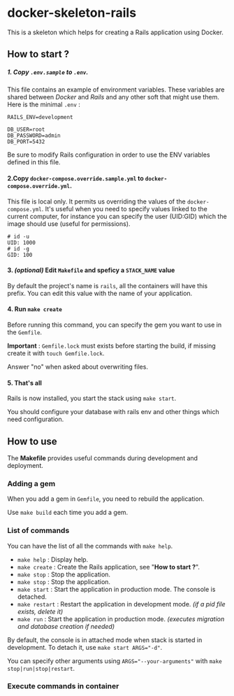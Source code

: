 # docker-skeleton-rails
This is a skeleton which helps for creating a Rails application using Docker. 

## How to start ?
##### 1. Copy `.env.sample` to `.env`.

This file contains an example of environment variables. These variables are shared between _Docker_ and _Rails_ and any other soft that might use them.
Here is the minimal `.env` :
```
RAILS_ENV=development

DB_USER=root
DB_PASSWORD=admin
DB_PORT=5432
```
Be sure to modify Rails configuration in order to use the ENV variables defined in this file.

#### 2.Copy `docker-compose.override.sample.yml` to `docker-compose.override.yml`.

This file is local only. It permits us overriding the values of the `docker-compose.yml`.
It's useful when you need to specify values linked to the current computer, for instance you can specify
the user (UID:GID) which the image should use (useful for permissions).
```
# id -u
UID: 1000
# id -g
GID: 100
```
#### 3. _(optional)_ Edit `Makefile` and speficy a `STACK_NAME` value
By default the project's name is `rails`, all the containers will have this prefix. You can
edit this value with the name of your application. 

#### 4. Run `make create`
Before running this command, you can specify the gem you want to use in the `Gemfile`.

**Important** : `Gemfile.lock` must exists before starting the build, if missing create it with `touch Gemfile.lock`.

Answer "no" when asked about overwriting files.

#### 5. That's all
Rails is now installed, you start the stack using `make start`.

You should configure your database with rails env and other things which need configuration.

## How to use
The **Makefile** provides useful commands during development and deployment.

### Adding a gem
When you add a gem in `Gemfile`, you need to rebuild the application.

Use `make build` each time you add a gem.

### List of commands
You can have the list of all the commands with `make help`.

- `make help` : Display help.
- `make create` : Create the Rails application, see "**How to start ?**".
- `make stop` : Stop the application.
- `make stop` : Stop the application.
- `make start` : Start the application in production mode. The console is detached.
- `make restart` : Restart the application in development mode. _(if a pid file exists, delete it)_
- `make run` : Start the application in production mode. _(executes migration and database creation if needed)_

By default, the console is in attached mode when stack is started in development. To detach it, use `make start ARGS="-d"`. 

You can specify other arguments using `ARGS="--your-arguments"` with `make stop|run|stop|restart`.

### Execute commands in container


